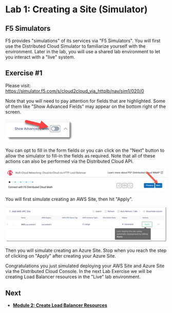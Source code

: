 Lab 1: Creating a Site (Simulator)
==================================

F5 Simulators
-------------

F5 provides "simulations" of its services via "F5 Simulators". You will first use the Distributed Cloud Simulator to familiarize yourself with the environment. Later in the lab, you will use a shared lab environment to let you interact with a "live" system.

Exercise #1
-----------

Please visit: https://simulator.f5.com/s/cloud2cloud_via_httplb/nav/sim1/020/0


Note that you will need to pay attention for fields that are highlighted. Some of them like "Show Advanced Fields" may appear on the bottom right of the screen.

![f5-simulator-show-advanced-fields.png](../images/f5-simulator-show-advanced-fields.png)

You can opt to fill in the form fields or you can click on the "Next" button to allow the simulator to fill-in the fields as required. Note that all of these actions can also be performed via the Distributed Cloud API.

![f5-simulator-next.png](../images/f5-simulator-next.png)

You will first simulate creating an AWS Site, then hit "Apply".

![f5-simulator-apply-site.png](../images/f5-simulator-apply-site.png)

Then you will simulate creating an Azure Site. Stop when you reach the step of clicking on "Apply" after creating your Azure Site.

Congratulations you just simulated deploying your AWS Site and Azure Site via the Distributed Cloud Console. In the next Lab Exercise we will be creating Load Balancer resources in the "Live" lab environment.

Next
----

  - **[Module 2: Create Load Balancer Resources](../module2)**
